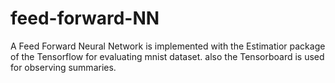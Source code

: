# feed-forward-NN
A Feed Forward Neural Network is implemented with the Estimatior package of the Tensorflow for evaluating mnist dataset.
also the Tensorboard is used for observing summaries.
